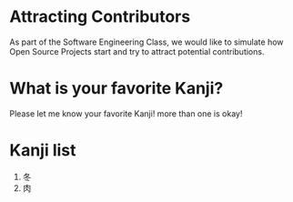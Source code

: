 # Attracting Contributors
As part of the Software Engineering Class, we would like to simulate how Open Source Projects start and try to attract potential contributions.

# What is your favorite Kanji?
Please let me know your favorite Kanji! more than one is okay! 

# Kanji list
1. 冬
2. 肉
